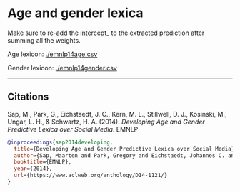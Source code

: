 

# Age and gender lexica

Make sure to re-add the intercept_ to the extracted prediction after summing all the weights.

Age lexicon: [./emnlp14age.csv]()

Gender lexicon: [./emnlp14gender.csv]()

----

## Citations

Sap, M., Park, G., Eichstaedt, J. C., Kern, M. L., Stillwell, D. J., Kosinski, M., Ungar, L. H., & Schwartz, H. A. (2014). *Developing Age and Gender Predictive Lexica over Social Media*. EMNLP

```bibtex
@inproceedings{sap2014developing,
  title={Developing Age and Gender Predictive Lexica over Social Media},
  author={Sap, Maarten and Park, Gregory and Eichstaedt, Johannes C. and Kern, Margaret L. and Stillwell, David J. and Kosinski, Michal and Ungar, Lyle H. and Schwartz, Hansen Andrew},
  booktitle={EMNLP},
  year={2014},
  url={https://www.aclweb.org/anthology/D14-1121/}
}
```